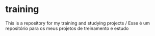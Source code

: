 # training
This is a repository for my training and studying projects / Esse é um repositório para os meus projetos de treinamento e estudo
